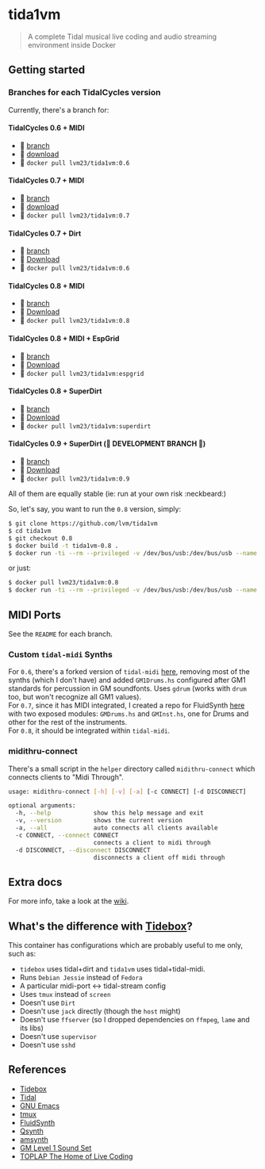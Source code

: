 # tida1vm

> A complete Tidal musical live coding and audio streaming environment inside Docker

## Getting started

### Branches for each TidalCycles version

Currently, there's a branch for:  

#### TidalCycles 0.6 + MIDI  

* :seedling: [branch](https://github.com/lvm/tida1vm/tree/0.6)
* :link: [download](https://github.com/lvm/tida1vm/archive/0.6.zip)
* :whale: `docker pull lvm23/tida1vm:0.6` 

#### TidalCycles 0.7 + MIDI

* :seedling: [branch](https://github.com/lvm/tida1vm/tree/0.7)
* :link: [download](https://github.com/lvm/tida1vm/archive/0.7.zip)  
* :whale: `docker pull lvm23/tida1vm:0.7` 

#### TidalCycles 0.7 + Dirt

* :seedling: [branch](https://github.com/lvm/tida1vm/tree/dirt)
* :link: [Download](https://github.com/lvm/tida1vm/archive/dirt.zip)
* :whale: `docker pull lvm23/tida1vm:0.6` 

#### TidalCycles 0.8 + MIDI

* :seedling: [branch](https://github.com/lvm/tida1vm/tree/0.8)
* :link: [Download](https://github.com/lvm/tida1vm/archive/0.8.zip)
* :whale: `docker pull lvm23/tida1vm:0.8` 

#### TidalCycles 0.8 + MIDI + EspGrid

* :seedling: [branch](https://github.com/lvm/tida1vm/tree/esp)
* :link: [Download](https://github.com/lvm/tida1vm/archive/esp.zip)
* :whale: `docker pull lvm23/tida1vm:espgrid` 

#### TidalCycles 0.8 + SuperDirt

* :seedling: [branch](https://github.com/lvm/tida1vm/tree/superdirt)
* :link: [Download](https://github.com/lvm/tida1vm/archive/superdirt.zip)
* :whale: `docker pull lvm23/tida1vm:superdirt` 

#### TidalCycles 0.9 + SuperDirt (:see_no_evil: DEVELOPMENT BRANCH :see_no_evil:)

* :seedling: [branch](https://github.com/lvm/tida1vm/tree/0.9)
* :link: [Download](https://github.com/lvm/tida1vm/archive/0.9.zip)
* :whale: `docker pull lvm23/tida1vm:0.9` 

All of them are equally stable (ie: run at your own risk :neckbeard:)

So, let's say, you want to run the `0.8` version, simply:

```bash  
$ git clone https://github.com/lvm/tida1vm
$ cd tida1vm
$ git checkout 0.8
$ docker build -t tida1vm-0.8 .
$ docker run -ti --rm --privileged -v /dev/bus/usb:/dev/bus/usb --name tida1vm tida1vm-0.8
```
or just:
```bash
$ docker pull lvm23/tida1vm:0.8
$ docker run -ti --rm --privileged -v /dev/bus/usb:/dev/bus/usb --name tida1vm lvm23/tida1vm:0.8
```

## MIDI Ports

See the `README` for each branch.

### Custom `tidal-midi` Synths

For `0.6`, there's a forked version of `tidal-midi` [here](https://github.com/lvm/tidal-midi), removing most of the synths (which I don't have) and added `GM1Drums.hs` configured after GM1 standards for percussion in GM soundfonts. Uses `gdrum` (works with `drum` too, but won't recognize all GM1 values).  
For `0.7`, since it has MIDI integrated, I created a repo for FluidSynth [here](https://github.com/lvm/tidal-midi-fluidsynth) with two exposed modules: `GMDrums.hs` and `GMInst.hs`, one for Drums and other for the rest of the instruments.  
For `0.8`, it should be integrated within `tidal-midi`.



### midithru-connect

There's a small script in the `helper` directory called `midithru-connect` which connects clients to "Midi Through".

```bash
usage: midithru-connect [-h] [-v] [-a] [-c CONNECT] [-d DISCONNECT]

optional arguments:
  -h, --help            show this help message and exit
  -v, --version         shows the current version
  -a, --all             auto connects all clients available
  -c CONNECT, --connect CONNECT
                        connects a client to midi through
  -d DISCONNECT, --disconnect DISCONNECT
                        disconnects a client off midi through
```
## Extra docs

For more info, take a look at the [wiki](https://github.com/lvm/tida1vm/wiki).

## What's the difference with [Tidebox](https://github.com/DoubleDensity/tidebox)?

This container has configurations which are probably useful to me only, such as:

* `tidebox` uses tidal+dirt and `tida1vm` uses tidal+tidal-midi.
* Runs `Debian Jessie` instead of `Fedora`
* A particular midi-port <-> tidal-stream config
* Uses `tmux` instead of `screen`
* Doesn't use `Dirt`
* Doesn't use `jack` directly (though the `host` might)
* Doesn't use `ffserver` (so I dropped dependencies on `ffmpeg`, `lame` and its libs)
* Doesn't use `supervisor`
* Doesn't use `sshd`

## References

- [Tidebox](https://github.com/DoubleDensity/tidebox)
- [Tidal](http://tidal.lurk.org)
- [GNU Emacs](https://www.gnu.org/software/emacs/)
- [tmux](https://tmux.github.io/)
- [FluidSynth](http://www.fluidsynth.org/)
- [Qsynth](http://qsynth.sourceforge.net/qsynth-index.html)
- [amsynth](https://amsynth.github.io/)
- [GM Level 1 Sound Set](https://www.midi.org/specifications/item/gm-level-1-sound-set)
- [TOPLAP The Home of Live Coding](http://toplap.org/)
